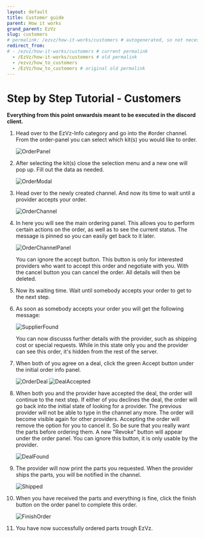 ```yaml
---
layout: default
title: Customer guide
parent: How it works
grand_parent: EzVz
slug: customers
# permalink: /ezvz/how-it-works/customers # autogenerated, so not necessary
redirect_from:
# - /ezvz/how-it-works/customers # current permalink
  - /EzVz/how-it-works/customers # old permalink
  - /ezvz/how_to_customers
  - /EzVz/how_to_customers # original old permalink
---
```


# Step by Step Tutorial - Customers

**Everything from this point onwardsis meant to be executed in the discord client.**

1. Head over to the EzVz-Info category and go into the #order channel. From the order-panel you can select which kit(s) you would like to order.

    ![OrderPanel](/assets/images/ezvz/how_to/customers/ezvz_order_panel.png)

2. After selecting the kit(s) close the selection menu and a new one will pop up.
   Fill out the data as needed.

    ![OrderModal](/assets/images/ezvz/how_to/customers/ezvz_order_modal.png)

3. Head over to the newly created channel. And now its time to wait until a provider accepts your order.

    ![OrderChannel](/assets/images/ezvz/how_to/customers/ezvz_order_channel_link.png)

4. In here you will see the main ordering panel. This allows you to perform certain actions on the order, as well as to see the current status. The message is pinned so you can easily get back to it later.

    ![OrderChannelPanel](/assets/images/ezvz/how_to/customers/ezvz_order_panel_channel.png)

    You can ignore the accept button. This button is only for interested providers who want to accept this order and negotiate with you. With the cancel button you can cancel the order. All details will then be deleted.

5. Now its waiting time. Wait until somebody accepts your order to get to the next step.
6. As soon as somebody accepts your order you will get the following message:

    ![SupplierFound](/assets/images/ezvz/how_to/customers/ezvz_order_supplier_found_new.png)

    You can now discusss further details with the provider, such as shipping cost or special requests. While in this state only you and the provider can see this order, it's hidden from the rest of the server.

7. When both of you agree on a deal, click the green Accept button under the initial order info panel.

    ![OrderDeal](/assets/images/ezvz/how_to/customers/ezvz_order_panel_deal.png)
    ![DealAccepted](/assets/images/ezvz/how_to/customers/ezvz_order_deal_accepted.png)

8. When both you and the provider have accepted the deal, the order will continue to the next step. If either of you declines the deal, the order will go back into the initial state of looking for a provider. The previous provider will not be able to type in the channel any more. The order will become visible again for other providers. Accepting the order will remove the option for you to cancel it. So be sure that you really want the parts before ordering them. A new "Revoke" button will appear under the order panel. You can ignore this button, it is only usable by the provider.

    ![DealFound](/assets/images/ezvz/how_to/customers/ezvz_deal_found.png)

9. The provider will now print the parts you requested. When the provider ships the parts, you will be notified in the channel.

    ![Shipped](/assets/images/ezvz/how_to/customers/ezvz_order_shipped.png)

10. When you have received the parts and everything is fine, click the finish button on the order panel to complete this order.

    ![FinishOrder](/assets/images/ezvz/how_to/customers/ezvz_finish_order.png)

11. You have now successfully ordered parts trough EzVz.

